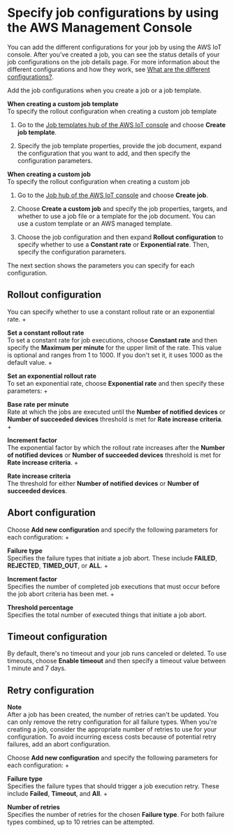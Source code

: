 # Specify job configurations by using the AWS Management Console<a name="job-configurations-console"></a>

You can add the different configurations for your job by using the AWS IoT console\. After you've created a job, you can see the status details of your job configurations on the job details page\. For more information about the different configurations and how they work, see [What are the different configurations?](jobs-configurations.md#jobs-configurations-details)\.

Add the job configurations when you create a job or a job template\.

**When creating a custom job template**  
To specify the rollout configuration when creating a custom job template

1. Go to the [Job templates hub of the AWS IoT console](https://console.aws.amazon.com/iot/home#/jobtemplatehub) and choose **Create job template**\.

1. Specify the job template properties, provide the job document, expand the configuration that you want to add, and then specify the configuration parameters\.

**When creating a custom job**  
To specify the rollout configuration when creating a custom job

1. Go to the [Job hub of the AWS IoT console](https://console.aws.amazon.com/iot/home#/jobhub) and choose **Create job**\.

1. Choose **Create a custom job** and specify the job properties, targets, and whether to use a job file or a template for the job document\. You can use a custom template or an AWS managed template\.

1. Choose the job configuration and then expand **Rollout configuration** to specify whether to use a **Constant rate** or **Exponential rate**\. Then, specify the configuration parameters\.

The next section shows the parameters you can specify for each configuration\.

## Rollout configuration<a name="job-rollout-console"></a>

You can specify whether to use a constant rollout rate or an exponential rate\.
+ 

**Set a constant rollout rate**  
To set a constant rate for job executions, choose **Constant rate** and then specify the **Maximum per minute** for the upper limit of the rate\. This value is optional and ranges from 1 to 1000\. If you don't set it, it uses 1000 as the default value\. 
+ 

**Set an exponential rollout rate**  
To set an exponential rate, choose **Exponential rate** and then specify these parameters:
  + 

**Base rate per minute**  
Rate at which the jobs are executed until the **Number of notified devices** or **Number of succeeded devices** threshold is met for **Rate increase criteria**\.
  + 

**Increment factor**  
The exponential factor by which the rollout rate increases after the **Number of notified devices** or **Number of succeeded devices** threshold is met for **Rate increase criteria**\.
  + 

**Rate increase criteria**  
The threshold for either **Number of notified devices** or **Number of succeeded devices**\.

## Abort configuration<a name="job-abort-console"></a>

Choose **Add new configuration** and specify the following parameters for each configuration:
+ 

**Failure type**  
Specifies the failure types that initiate a job abort\. These include **FAILED**, **REJECTED**, **TIMED\_OUT**, or **ALL**\.
+ 

**Increment factor**  
Specifies the number of completed job executions that must occur before the job abort criteria has been met\.
+ 

**Threshold percentage**  
Specifies the total number of executed things that initiate a job abort\.

## Timeout configuration<a name="job-timeout-console"></a>

By default, there's no timeout and your job runs canceled or deleted\. To use timeouts, choose **Enable timeout** and then specify a timeout value between 1 minute and 7 days\.

## Retry configuration<a name="job-retry-console"></a>

**Note**  
After a job has been created, the number of retries can't be updated\. You can only remove the retry configuration for all failure types\. When you're creating a job, consider the appropriate number of retries to use for your configuration\. To avoid incurring excess costs because of potential retry failures, add an abort configuration\.

Choose **Add new configuration** and specify the following parameters for each configuration:
+ 

**Failure type**  
Specifies the failure types that should trigger a job execution retry\. These include **Failed**, **Timeout**, and **All**\. 
+ 

**Number of retries**  
Specifies the number of retries for the chosen **Failure type**\. For both failure types combined, up to 10 retries can be attempted\.